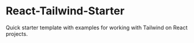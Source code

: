 # React-Tailwind-Starter

Quick starter template with examples for working with Tailwind on React projects.
